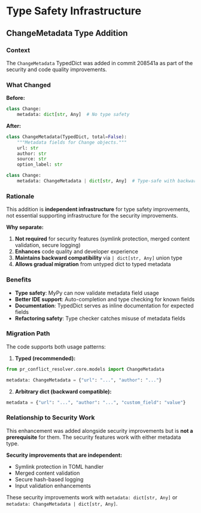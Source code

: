 # Type Safety Infrastructure

## ChangeMetadata Type Addition

### Context
The `ChangeMetadata` TypedDict was added in commit 208541a as part of the security and code quality improvements.

### What Changed

**Before:**
```python
class Change:
    metadata: dict[str, Any]  # No type safety
```

**After:**
```python
class ChangeMetadata(TypedDict, total=False):
    """Metadata fields for Change objects."""
    url: str
    author: str
    source: str
    option_label: str

class Change:
    metadata: ChangeMetadata | dict[str, Any]  # Type-safe with backward compatibility
```

### Rationale

This addition is **independent infrastructure** for type safety improvements, not essential supporting infrastructure for the security improvements.

**Why separate:**
1. **Not required** for security features (symlink protection, merged content validation, secure logging)
2. **Enhances** code quality and developer experience
3. **Maintains backward compatibility** via `| dict[str, Any]` union type
4. **Allows gradual migration** from untyped dict to typed metadata

### Benefits

- **Type safety**: MyPy can now validate metadata field usage
- **Better IDE support**: Auto-completion and type checking for known fields
- **Documentation**: TypedDict serves as inline documentation for expected fields
- **Refactoring safety**: Type checker catches misuse of metadata fields

### Migration Path

The code supports both usage patterns:

1. **Typed (recommended):**
```python
from pr_conflict_resolver.core.models import ChangeMetadata

metadata: ChangeMetadata = {"url": "...", "author": "..."}
```

2. **Arbitrary dict (backward compatible):**
```python
metadata = {"url": "...", "author": "...", "custom_field": "value"}
```

### Relationship to Security Work

This enhancement was added alongside security improvements but is **not a prerequisite** for them. The security features work with either metadata type.

**Security improvements that are independent:**
- Symlink protection in TOML handler
- Merged content validation
- Secure hash-based logging
- Input validation enhancements

These security improvements work with `metadata: dict[str, Any]` or `metadata: ChangeMetadata | dict[str, Any]`.
